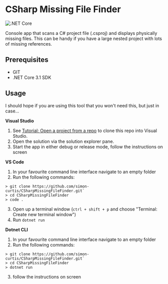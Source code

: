 # CSharp Missing File Finder
![.NET Core](https://github.com/simon-curtis/CSharpMissingFileFinder/workflows/.NET%20Core/badge.svg)

Console app that scans a C# project file (.csproj) and displays physically missing files. This can be handy if you have a large nested project with lots of missing references.

## Prerequisites

- GIT
- .NET Core 3.1 SDK

## Usage

I should hope if you are using this tool that you won't need this, but just in case...

__Visual Studio__

1) See [Tutorial: Open a project from a repo]("https://docs.microsoft.com/en-us/visualstudio/get-started/tutorial-open-project-from-repo?view=vs-2019") to clone this repo into Visual Studio.
2) Open the solution via the solution explorer pane.
3) Start the app in either debug or release mode, follow the instructions on screen

__VS Code__

1) In your favourite command line interface navigate to an empty folder
2) Run the following commands: 

```
> git clone https://github.com/simon-curtis/CSharpMissingFileFinder.git`
> cd CSharpMissingFileFinder
> code .
```
3) Open up a terminal window (`ctrl + shift + p` and choose "Terminal: Create new terminal window")
4) Run `dotnet run`

__Dotnet CLI__

1) In your favourite command line interface navigate to an empty folder
2) Run the following commands: 

```
> git clone https://github.com/simon-curtis/CSharpMissingFileFinder.git`
> cd CSharpMissingFileFinder
> dotnet run
```
3) follow the instructions on screen
